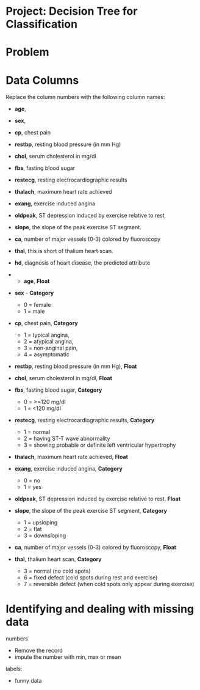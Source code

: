 # Project: Decision Tree for Classification

# Problem

# Data Columns
Replace the column numbers with the following column names:
- **age**,
- **sex**,
- **cp**, chest pain
- **restbp**, resting blood pressure (in mm Hg)
- **chol**, serum cholesterol in mg/dl
- **fbs**, fasting blood sugar
- **restecg**, resting electrocardiographic results
- **thalach**,  maximum heart rate achieved
- **exang**, exercise induced angina
- **oldpeak**, ST depression induced by exercise relative to rest
- **slope**, the slope of the peak exercise ST segment.
- **ca**, number of major vessels (0-3) colored by fluoroscopy
- **thal**, this is short of thalium heart scan.
- **hd**, diagnosis of heart disease, the predicted attribute

- - **age**, **Float**
- **sex** - **Category**
  - 0 = female
  - 1 = male
- **cp**, chest pain, **Category**
  - 1 = typical angina,
  - 2 = atypical angina,
  - 3 = non-anginal pain,
  - 4 = asymptomatic
- **restbp**, resting blood pressure (in mm Hg), **Float**
- **chol**, serum cholesterol in mg/dl, **Float**
- **fbs**, fasting blood sugar, **Category**
  - 0 = >=120 mg/dl
  - 1 = <120 mg/dl
- **restecg**, resting electrocardiographic results, **Category**
  - 1 = normal
  - 2 = having ST-T wave abnormality
  - 3 = showing probable or definite left ventricular hypertrophy
- **thalach**,  maximum heart rate achieved, **Float**
- **exang**, exercise induced angina, **Category**
  - 0 = no
  - 1 = yes
- **oldpeak**, ST depression induced by exercise relative to rest. **Float**
- **slope**, the slope of the peak exercise ST segment, **Category**
  - 1 = upsloping
  - 2 = flat
  - 3 = downsloping
- **ca**, number of major vessels (0-3) colored by fluoroscopy, **Float**
- **thal**, thalium heart scan, **Category**
  - 3 = normal (no cold spots)
  - 6 = fixed defect (cold spots during rest and exercise)
  - 7 = reversible defect (when cold spots only appear during exercise)

# Identifying and dealing with missing data
numbers
- Remove the record
- impute the number with min, max or mean

labels:
- funny data

